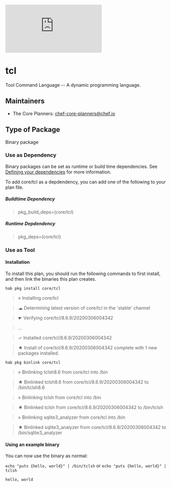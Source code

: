 [![Build Status](https://dev.azure.com/chefcorp-partnerengineering/Chef%20Base%20Plans/_apis/build/status/chef-base-plans.tcl?branchName=master)](https://dev.azure.com/chefcorp-partnerengineering/Chef%20Base%20Plans/_build/latest?definitionId=139&branchName=master)

# tcl

Tool Command Language -- A dynamic programming language.

## Maintainers

* The Core Planners: <chef-core-planners@chef.io>

## Type of Package

Binary package

### Use as Dependency

Binary packages can be set as runtime or build time dependencies. See [Defining your dependencies](https://www.habitat.sh/docs/developing-packages/developing-packages/#sts=Define%20Your%20Dependencies) for more information.

To add core/tcl as a depdendency, you can add one of the following to your plan file.

##### Buildtime Dependency

> pkg_build_deps=(core/tcl)

##### Runtime Depdendency

> pkg_deps=(core/tcl)

### Use as Tool

#### Installation

To install this plan, you should run the following commands to first install, and then link the binaries this plan creates.

`hab pkg install core/tcl`

> » Installing core/tcl

> ☁ Determining latest version of core/tcl in the 'stable' channel

> ☛ Verifying core/tcl/8.6.9/20200306004342

> ...

> ✓ Installed core/tcl/8.6.9/20200306004342

> ★ Install of core/tcl/8.6.9/20200306004342 complete with 1 new packages installed.

`hab pkg binlink core/tcl`

> » Binlinking tclsh8.6 from core/tcl into /bin

> ★ Binlinked tclsh8.6 from core/tcl/8.6.9/20200306004342 to /bin/tclsh8.6

> » Binlinking tclsh from core/tcl into /bin

> ★ Binlinked tclsh from core/tcl/8.6.9/20200306004342 to /bin/tclsh

> » Binlinking sqlite3_analyzer from core/tcl into /bin

> ★ Binlinked sqlite3_analyzer from core/tcl/8.6.9/20200306004342 to /bin/sqlite3_analyzer

#### Using an example binary
You can now use the binary as normal:

`echo "puts {hello, world}" | /bin/tclsh` or `echo "puts {hello, world}" | tclsh`

```
hello, world
```
